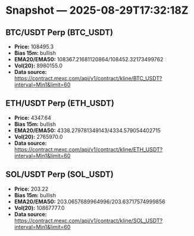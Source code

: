# Snapshot — 2025-08-29T17:32:18Z

## BTC/USDT Perp (BTC_USDT)
- **Price:** 108495.3
- **Bias 15m:** bullish
- **EMA20/EMA50:** 108367.21681120864/108452.32173499762
- **Vol(20):** 8980155.0
- **Data source:** https://contract.mexc.com/api/v1/contract/kline/BTC_USDT?interval=Min1&limit=60

## ETH/USDT Perp (ETH_USDT)
- **Price:** 4347.64
- **Bias 15m:** bullish
- **EMA20/EMA50:** 4338.279781349143/4334.579054402715
- **Vol(20):** 2765970.0
- **Data source:** https://contract.mexc.com/api/v1/contract/kline/ETH_USDT?interval=Min1&limit=60

## SOL/USDT Perp (SOL_USDT)
- **Price:** 203.22
- **Bias 15m:** bullish
- **EMA20/EMA50:** 203.0657689964996/203.63717574999856
- **Vol(20):** 10867777.0
- **Data source:** https://contract.mexc.com/api/v1/contract/kline/SOL_USDT?interval=Min1&limit=60
